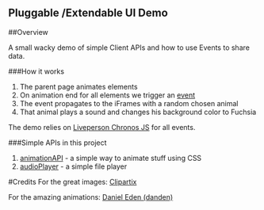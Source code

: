 Pluggable /Extendable UI Demo
------------------------------

##Overview

A small wacky demo of simple Client APIs and how to use Events to share data.   
 
###How it works 
1. The parent page animates elements
2. On animation end for all elements we trigger an [event](https://github.com/LivePersonInc/chronosjs)
3. The event propagates to the iFrames with a random chosen animal
4. That animal plays a sound and changes his background color to Fuchsia
 
The demo relies on [Liveperson Chronos JS](https://github.com/LivePersonInc/chronosjs) for all events.
 
###Simple APIs in this project 
1. [animationAPI](src/js/animationControl.js) - a simple way to animate stuff using CSS 
2. [audioPlayer](src/children/js/audioPlayer.js) - a simple file player
 
#Credits
For the great images:
[Clipartix](http://clipartix.com)  

For the amazing animations:
[Daniel Eden (danden)](https://github.com/daneden/animate.css)

